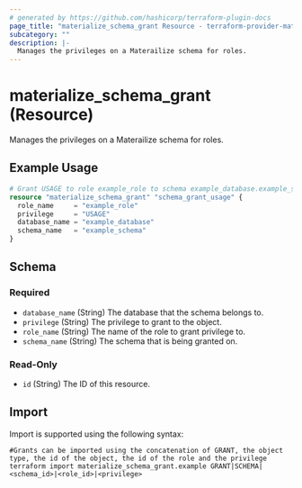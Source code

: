 ```yaml
---
# generated by https://github.com/hashicorp/terraform-plugin-docs
page_title: "materialize_schema_grant Resource - terraform-provider-materialize"
subcategory: ""
description: |-
  Manages the privileges on a Materailize schema for roles.
---
```


# materialize_schema_grant (Resource)

Manages the privileges on a Materailize schema for roles.

## Example Usage

```terraform
# Grant USAGE to role example_role to schema example_database.example_schema
resource "materialize_schema_grant" "schema_grant_usage" {
  role_name     = "example_role"
  privilege     = "USAGE"
  database_name = "example_database"
  schema_name   = "example_schema"
}
```

<!-- schema generated by tfplugindocs -->
## Schema

### Required

- `database_name` (String) The database that the schema belongs to.
- `privilege` (String) The privilege to grant to the object.
- `role_name` (String) The name of the role to grant privilege to.
- `schema_name` (String) The schema that is being granted on.

### Read-Only

- `id` (String) The ID of this resource.

## Import

Import is supported using the following syntax:

```shell
#Grants can be imported using the concatenation of GRANT, the object type, the id of the object, the id of the role and the privilege 
terraform import materialize_schema_grant.example GRANT|SCHEMA|<schema_id>|<role_id>|<privilege>
```
